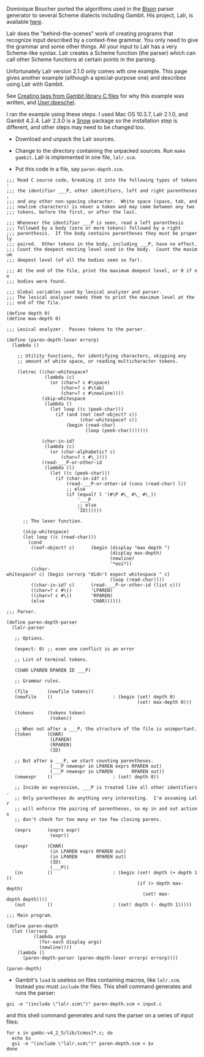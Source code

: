 Dominique Boucher ported the algorithms used in the
[Bison](http://www.gnu.org/software/bison/bison.html) parser generator
to several Scheme dialects including Gambit. His project, Lalr, is
available [here](http://schemeway.dyndns.org/Lalr/lalr.html).

Lalr does the "behind-the-scenes" work of creating programs that
recognize input described by a context-free grammar. You only need to
give the grammar and some other things. All your input to Lalr has a
very Scheme-like syntax. Lalr creates a Scheme function (the parser)
which can call other Scheme functions at certain points in the parsing.

Unfortunately Lalr version 2.1.0 only comes wth one example. This page
gives another example (although a special-purpose one) and describes
using Lalr with Gambit.

See [Creating tags from Gambit library C
files](Creating%20tags%20from%20Gambit%20library%20C%20files.md) for why
this example was written, and [User:dpeschel](User:dpeschel.md).

I ran the example using these steps. I used Mac OS 10.3.7, Lalr 2.1.0,
and Gambit 4.2.4. Lalr 2.3.0 is a [Snow](http://snow.iro.umontreal.ca/)
package so the installation step is different, and other steps may need
to be changed too.

  - Download and unpack the Lalr sources.

<!-- end list -->

  - Change to the directory containing the unpacked sources. Run `make
    gambit`. Lalr is implemented in one file, `lalr.scm`.

<!-- end list -->

  - Put this code in a file, say `paren-depth.scm`.

`;;; Read C source code, breaking it into the following types of tokens:`  
`;;; the identifier ___P, other identifiers, left and right parentheses,`  
`;;; and any other non-spacing character.  White space (space, tab, and`  
`;;; newline characters) is never a token and may come between any two`  
`;;; tokens, before the first, or after the last.`  
  
`;;; Whenever the identifier ___P is seen, read a left parenthesis`  
`;;; followed by a body (zero or more tokens) followed by a right`  
`;;; parenthesis.  If the body contains parentheses they must be properly`  
`;;; paired.  Other tokens in the body, including ___P, have no effect.`  
`;;; Count the deepest nesting level used in the body.  Count the maximum`  
`;;; deepest level (of all the bodies seen so far).`  
  
`;;; At the end of the file, print the maximum deepest level, or 0 if no`  
`;;; bodies were found.`  
  
  
`;;; Global variables used by lexical analyzer and parser.`  
`;;; The lexical analyzer needs them to print the maximum level at the`  
`;;; end of the file.`  
  
`(define depth 0)`  
`(define max-depth 0)`  
  
`;;; Lexical analyzer.  Passes tokens to the parser.`  
  
`(define (paren-depth-lexer errorp)`  
`  (lambda ()`  
  
`    ;; Utility functions, for identifying characters, skipping any`  
`    ;; amount of white space, or reading multicharacter tokens.`  
  
`    (letrec ((char-whitespace?`  
`              (lambda (c)`  
`                (or (char=? c #\space)`  
`                    (char=? c #\tab)`  
`                    (char=? c #\newline))))`  
`             (skip-whitespace`  
`              (lambda ()`  
`                (let loop ((c (peek-char)))`  
`                  (if (and (not (eof-object? c))`  
`                           (char-whitespace? c))`  
`                      (begin (read-char)`  
`                             (loop (peek-char)))))))`  
  
`             (char-in-id?`  
`              (lambda (c)`  
`                (or (char-alphabetic? c)`  
`                    (char=? c #\_))))`  
`             (read-___P-or-other-id`  
`              (lambda (l)`  
`                (let ((c (peek-char)))`  
`                  (if (char-in-id? c)`  
`                      (read-___P-or-other-id (cons (read-char) l))`  
`                      ;; else`  
`                      (if (equal? l '(#\P #\_ #\_ #\_))`  
`                          '___P`  
`                          ;; else`  
`                          'ID))))))`  
  
`      ;; The lexer function.`  
  
`      (skip-whitespace)`  
`      (let loop ((c (read-char)))`  
`        (cond`  
`         ((eof-object? c)      (begin (display "max depth ")`  
`                                      (display max-depth)`  
`                                      (newline)`  
`                                      '*eoi*))`  
`         ((char-whitespace? c) (begin (errorp "didn't expect whitespace " c)`  
`                                      (loop (read-char))))`  
`         ((char-in-id? c)      (read-___P-or-other-id (list c)))`  
`         ((char=? c #\()       'LPAREN)`  
`         ((char=? c #\))       'RPAREN)`  
`         (else                 'CHAR))))))`  
  
`;;; Parser.`  
  
`(define paren-depth-parser`  
`  (lalr-parser`  
  
`   ;; Options.`  
  
`   (expect: 0) ;; even one conflict is an error`  
  
`   ;; List of terminal tokens.`  
  
`   (CHAR LPAREN RPAREN ID ___P)`  
  
`   ;; Grammar rules.`  
  
`   (file       (newfile tokens))`  
`   (newfile    ()                      : (begin (set! depth 0)`  
`                                                (set! max-depth 0)))`  
  
`   (tokens     (tokens token)`  
`                (token))`  
  
`   ;; When not after a ___P, the structure of the file is unimportant.`  
`   (token      (CHAR)`  
`                (LPAREN)`  
`                (RPAREN)`  
`                (ID)`  
  
`   ;; But after a ___P, we start counting parentheses.`  
`                (___P newexpr in LPAREN exprs RPAREN out)`  
`                (___P newexpr in LPAREN       RPAREN out))`  
`   (newexpr    ()                      : (set! depth 0))`  
  
`   ;; Inside an expression, ___P is treated like all other identifiers.`  
`   ;; Only parentheses do anything very interesting.  I'm assuming Lalr`  
`   ;; will enforce the pairing of parentheses, so my in and out actions`  
`   ;; don't check for too many or too few closing parens.`  
  
`   (exprs      (exprs expr)`  
`                (expr))`  
  
`   (expr       (CHAR)`  
`                (in LPAREN exprs RPAREN out)`  
`                (in LPAREN       RPAREN out)`  
`                (ID)`  
`                (___P))`  
`   (in         ()                      : (begin (set! depth (+ depth 1))`  
`                                                (if (> depth max-depth)`  
`                                                  (set! max-depth depth))))`  
`   (out        ()                      : (set! depth (- depth 1)))))`  
  
`;;; Main program.`  
  
`(define paren-depth`  
`  (let ((errorp`  
`          (lambda args`  
`            (for-each display args)`  
`            (newline))))`  
`    (lambda ()`  
`      (paren-depth-parser (paren-depth-lexer errorp) errorp))))`  
  
`(paren-depth)`

  - Gambit's `load` is useless on files containing macros, like
    `lalr.scm`. Instead you must `include` the files. This shell command
    generates and runs the parser:

`gsi -e "(include \"lalr.scm\")" paren-depth.scm < input.c`

and this shell command generates and runs the parser on a series of
input files:

`for x in gambc-v4_2_5/lib/[cmos]*.c; do`  
`  echo $x`  
`  gsi -e "(include \"lalr.scm\")" paren-depth.scm < $x`  
`done`
